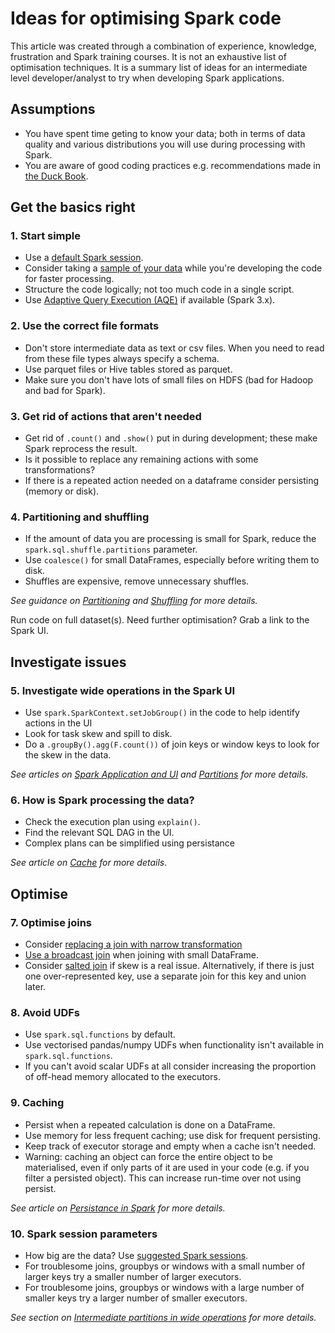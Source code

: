 # Ideas for optimising Spark code

This article was created through a combination of experience, knowledge, frustration and Spark training courses. It is not an exhaustive list of optimisation techniques. It is a summary list of ideas for an intermediate level developer/analyst to try when developing Spark applications. 

## Assumptions 
- You have spent time geting to know your data; both in terms of data quality and various distributions you will use during processing with Spark.
- You are aware of good coding practices e.g. recommendations made in [the Duck Book](https://best-practice-and-impact.github.io/qa-of-code-guidance/intro.html).

## Get the basics right

### 1. Start simple
- Use a [default Spark session](https://best-practice-and-impact.github.io/ons-spark/spark-overview/example-spark-sessions.html#default-blank-session).
- Consider taking a [sample of your data](https://best-practice-and-impact.github.io/ons-spark/spark-functions/sampling.html) while you're developing the code for faster processing.
- Structure the code logically; not too much code in a single script.
- Use [Adaptive Query Execution (AQE)](https://spark.apache.org/docs/latest/sql-performance-tuning.html#adaptive-query-execution) if available (Spark 3.x).

### 2. Use the correct file formats
- Don't store intermediate data as text or csv files. When you need to read from these file types always specify a schema.
- Use parquet files or Hive tables stored as parquet.
- Make sure you don't have lots of small files on HDFS (bad for Hadoop and bad for Spark).

### 3. Get rid of actions that aren't needed
- Get rid of `.count()` and `.show()` put in during development; these make Spark reprocess the result.
- Is it possible to replace any remaining actions with some transformations?
- If there is a repeated action needed on a dataframe consider persisting (memory or disk).

### 4. Partitioning and shuffling
- If the amount of data you are processing is small for Spark, reduce the `spark.sql.shuffle.partitions` parameter.
- Use `coalesce()` for small DataFrames, especially before writing them to disk.
- Shuffles are expensive, remove unnecessary shuffles.

*See guidance on [Partitioning](https://best-practice-and-impact.github.io/ons-spark/spark-concepts/partitions.html) and [Shuffling](https://best-practice-and-impact.github.io/ons-spark/spark-concepts/shuffling.html) for more details.*

Run code on full dataset(s). Need further optimisation? Grab a link to the Spark UI.

## Investigate issues

### 5. Investigate wide operations in the Spark UI
- Use `spark.SparkContext.setJobGroup()` in the code to help identify actions in the UI
- Look for task skew and spill to disk.
- Do a `.groupBy().agg(F.count())` of join keys or window keys to look for the skew in the data.

*See articles on [Spark Application and UI](https://best-practice-and-impact.github.io/ons-spark/spark-concepts/spark_application_and_ui.html#spark-application-overview) and [Partitions](https://best-practice-and-impact.github.io/ons-spark/spark-concepts/partitions.html#intermediate-partitions-in-wide-operations) for more details.*

### 6. How is Spark processing the data?
- Check the execution plan using `explain()`.
- Find the relevant SQL DAG in the UI.
- Complex plans can be simplified using persistance 

*See article on [Cache](https://best-practice-and-impact.github.io/ons-spark/spark-concepts/cache.html) for more details*.

## Optimise

### 7. Optimise joins
- Consider [replacing a join with narrow transformation](https://best-practice-and-impact.github.io/ons-spark/spark-concepts/partitions.html#intermediate-partitions-in-wide-operations)
- [Use a broadcast join](https://best-practice-and-impact.github.io/ons-spark/spark-concepts/join_concepts.html#broadcast-join) when joining with small DataFrame.
- Consider [salted join](https://best-practice-and-impact.github.io/ons-spark/spark-concepts/salted_joins.html) if skew is a real issue. Alternatively, if there is just one over-represented key, use a separate join for this key and union later.

### 8. Avoid UDFs
- Use `spark.sql.functions` by default.
- Use vectorised pandas/numpy UDFs when functionality isn't available in `spark.sql.functions`.
- If you can't avoid scalar UDFs at all consider increasing the proportion of off-head memory allocated to the executors.

### 9. Caching
- Persist when a repeated calculation is done on a DataFrame.
- Use memory for less frequent caching; use disk for frequent persisting.
- Keep track of executor storage and empty when a cache isn't needed.
- Warning: caching an object can force the entire object to be materialised, even if only parts of it are used in your code (e.g. if you filter a persisted object). This can increase run-time over not using persist.

*See article on [Persistance in Spark](https://best-practice-and-impact.github.io/ons-spark/spark-concepts/persistence.html) for more details.*

### 10. Spark session parameters
- How big are the data? Use [suggested Spark sessions](https://best-practice-and-impact.github.io/ons-spark/spark-overview/example-spark-sessions.html).
- For troublesome joins, groupbys or windows with a small number of larger keys try a smaller number of larger executors.
- For troublesome joins, groupbys or windows with a large number of smaller keys try a larger number of smaller executors.

*See section on [Intermediate partitions in wide operations](https://best-practice-and-impact.github.io/ons-spark/spark-concepts/partitions.html#intermediate-partitions-in-wide-operations) for more details.*
